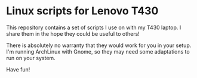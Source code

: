 # Linux scripts for Lenovo T430

This repository contains a set of scripts I use on with my T430 laptop.
I share them in the hope they could be useful to others!

There is absolutely no warranty that they would work for you in your setup. I'm running ArchLinux with Gnome, so they may need some adaptations to run on your system.

Have fun!
